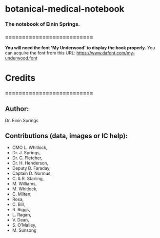 # botanical-medical-notebook
### The notebook of Einín Springs.

### ==========================

**You will need the font 'My Underwood' to display the book properly.** 
You can acquire the font from this URL: https://www.dafont.com/my-underwood.font

# Credits
### ==========================
## Author:
Dr. Einín Springs

## Contributions (data, images or IC help):
* CMO L. Whitlock,
* Dr. J. Springs,
* Dr. C. Fletcher,
* Dr. H. Henderson,
* Deputy B. Faraday,
* Captain D. Normus,
* C. & R. Starling,
* M. Williams,
* M. Whitlock,
* C. Milten,
* Rosa,
* C. Bill,
* R. Riggs,
* L. Ragan,
* V. Dean,
* S. O'Malley,
* M. Sunsong
